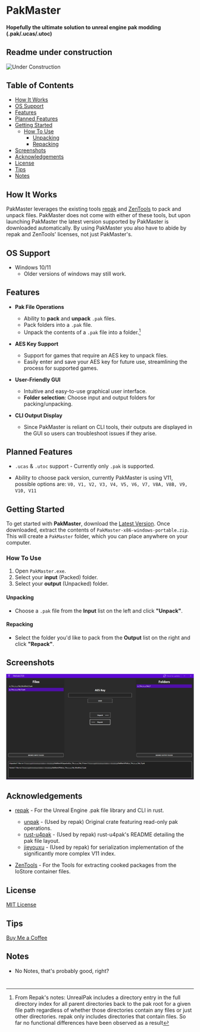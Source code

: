 # PakMaster

#### Hopefully the ultimate solution to unreal engine pak modding (.pak/.ucas/.utoc)

## Readme under construction
<img src="https://i.imgflip.com/1u2oyu.jpg" alt="Under Construction" width="300">

## Table of Contents

- [How It Works](#how-it-works)
- [OS Support](#os-support)
- [Features](#features)
- [Planned Features](#planned-features)
- [Getting Started](#getting-started)
  - [How To Use](#how-to-use)
    - [Unpacking](#unpacking)
    - [Repacking](#repacking)
- [Screenshots](#screenshots)
- [Acknowledgements](#acknowledgements)
- [License](#license)
- [Tips](#tips)
- [Notes](#notes)

## How It Works

PakMaster leverages the existing tools [repak](https://github.com/trumank/repak) and [ZenTools](https://github.com/LongerWarrior/ZenTools) to pack and unpack files.
PakMaster does not come with either of these tools, but upon launching PakMaster the latest version supported by PakMaster is downloaded automatically.
By using PakMaster you also have to abide by repak and ZenTools' licenses, not just PakMaster's.

## OS Support
- Windows 10/11
  - Older versions of windows may still work.

## Features

- **Pak File Operations**
  - Ability to **pack** and **unpack** `.pak` files.
  - Pack folders into a `.pak` file.
  - Unpack the contents of a `.pak` file into a folder.[^1]

- **AES Key Support**
  - Support for games that require an AES key to unpack files.
  - Easily enter and save your AES key for future use, streamlining the process for supported games.

- **User-Friendly GUI**
  - Intuitive and easy-to-use graphical user interface.
  - **Folder selection**: Choose input and output folders for packing/unpacking.

- **CLI Output Display**
  - Since PakMaster is reliant on CLI tools, their outputs are displayed in the GUI so users can troubleshoot issues if they arise.

## Planned Features

- `.ucas` & `.utoc` support - Currently only `.pak` is supported.

- Ability to choose pack version, currently PakMaster is using V11, possible options are: `V0, V1, V2, V3, V4, V5, V6, V7, V8A, V8B, V9, V10, V11`

## Getting Started

To get started with **PakMaster**, download the [Latest Version](https://github.com/AriesLR/PakMaster/releases/latest). Once downloaded, extract the contents of `PakMaster-x86-windows-portable.zip`. This will create a `PakMaster` folder, which you can place anywhere on your computer.

### How To Use

1. Open `PakMaster.exe`.
2. Select your **input** (Packed) folder.
3. Select your **output** (Unpacked) folder.

#### Unpacking
- Choose a `.pak` file from the **Input** list on the left and click **"Unpack"**.

#### Repacking
- Select the folder you'd like to pack from the **Output** list on the right and click **"Repack"**.

## Screenshots

![PakMaster](https://raw.githubusercontent.com/AriesLR/PakMaster/refs/heads/main/docs/images/pakmaster-main.png)
 
## Acknowledgements
- [repak](https://github.com/trumank/repak) - For the Unreal Engine .pak file library and CLI in rust.
    - [unpak](https://github.com/bananaturtlesandwich/unpak) - (Used by repak) Original crate featuring read-only pak operations.
    - [rust-u4pak](https://github.com/bananaturtlesandwich/unpak) - (Used by repak) rust-u4pak's README detailing the pak file layout.
    - [jieyouxu](https://github.com/jieyouxu) - (Used by repak) for serialization implementation of the significantly more complex V11 index.

- [ZenTools](https://github.com/LongerWarrior/ZenTools) - For the Tools for extracting cooked packages from the IoStore container files.

## License

[MIT License](LICENSE)

## Tips
[Buy Me a Coffee](https://www.buymeacoffee.com/arieslr)

## Notes

- No Notes, that's probably good, right?

#

[^1]: From Repak's notes: UnrealPak includes a directory entry in the full directory index for all parent directories back to the pak root for a given file path regardless of whether those directories contain any files or just other directories. repak only includes directories that contain files. So far no functional differences have been observed as a result